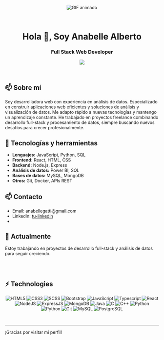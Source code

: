 <p align="center">
  <img src="https://media.giphy.com/media/sRFEa8lbeC7zbcIZZR/giphy.gif" alt="GIF animado" />
</p>
 
</div>

<br>

<h1 align="center">Hola 👋, Soy Anabelle Alberto</h1>
<h3 align="center">Full Stack Web Developer</h3>
<p align="center">
  <a href="https://github.com/DenverCoder1/readme-typing-svg"><img src="https://readme-typing-svg.herokuapp.com?lines=Full+Stack+Web+Developer;Data+Analyst;&center=true&width=500&height=50"></a>
</p>
<br>

## 📫 Sobre mí
Soy desarrolladora web con experiencia en análisis de datos. Especializado en construir aplicaciones web eficientes y soluciones de análisis y visualización de datos. Me adapto rápido a nuevas tecnologías y mantengo un aprendizaje constante. He trabajado en proyectos freelance combinando desarrollo full-stack y procesamiento de datos, siempre buscando nuevos desafíos para crecer profesionalmente.

## 🚀 Tecnologías y herramientas
- **Lenguajes:** JavaScript, Python, SQL
- **Frontend:** React, HTML, CSS
- **Backend:** Node.js, Express
- **Análisis de datos:** Power BI, SQL
- **Bases de datos:** MySQL, MongoDB
- **Otros:** Git, Docker, APIs REST

## 📫 Contacto
- Email: anabellegatti@gmail.com
- LinkedIn: [tu-linkedin](https://linkedin.com/in/anabelledimarco)
- 
## 🔭 Actualmente
Estoy trabajando en proyectos de desarrollo full-stack y análisis de datos para seguir creciendo.

<br><br>
## ⚡ Technologies

<p align="center">
<img alt="HTML5" src="https://img.shields.io/badge/html5%20-%23E34F26.svg?&style=for-the-badge&logo=html5&logoColor=white"/>
<img alt="CSS3" src="https://img.shields.io/badge/css3%20-%231572B6.svg?&style=for-the-badge&logo=css3&logoColor=white"/>
 <img alt="SCSS" src="https://img.shields.io/badge/sass%20-%231572B6.svg?&style=for-the-badge&logo=sass&logoColor=white"/>
 <img alt="Bootstrap" src="https://img.shields.io/badge/bootstrap%20-%231572B6.svg?&style=for-the-badge&logo=bootstrap&logoColor=white"/>
<img alt="JavaScript" src="https://img.shields.io/badge/javascript%20-%23323330.svg?&style=for-the-badge&logo=javascript&logoColor=%23F7DF1E"/>
 <img alt="Typescript" src="https://img.shields.io/badge/typescript%20-%23323330.svg?&style=for-the-badge&logo=typescript&logoColor=%23F7DF1E"/>
<img alt="React" src="https://img.shields.io/badge/react%20-%2320232a.svg?&style=for-the-badge&logo=react&logoColor=%2361DAFB"/>
<img alt="NodeJS" src="https://img.shields.io/badge/node.js%20-%2343853D.svg?&style=for-the-badge&logo=node.js&logoColor=white"/>
 <img alt="ExpressJS" src="https://img.shields.io/badge/express%20-%23323330.svg?&style=for-the-badge&logo=express&logoColor=%23F7DF1E"/>
<img alt="MongoDB" src ="https://img.shields.io/badge/MongoDB-%234ea94b.svg?&style=for-the-badge&logo=mongodb&logoColor=white"/>
<img alt="Java" src ="https://img.shields.io/badge/java%20-%23E34F26.svg?&style=for-the-badge&logo=java&logoColor=white"/>
<img alt="C" src="https://img.shields.io/badge/c%20-%2300599C.svg?&style=for-the-badge&logo=c&logoColor=white"/>
<img alt="C++" src="https://img.shields.io/badge/c++%20-%2300599C.svg?&style=for-the-badge&logo=c&logoColor=white"/>
<img alt="Python" src="https://img.shields.io/badge/python%20-%2300599C.svg?&style=for-the-badge&logo=python&logoColor=white"/>
<img alt="Python" src="https://img.shields.io/badge/python%20-%2314354C.svg?&style=for-the-badge&logo=python&logoColor=white"/>
<img alt="Git" src="https://img.shields.io/badge/git%20-%23E34F26.svg?&style=for-the-badge&logo=git&logoColor=white"/>
<img alt="MySQL" src="https://img.shields.io/badge/mysql%20-%2300599C.svg?&style=for-the-badge&logo=mysql&logoColor=white"/>
 <img alt="PostgreSQL" src="https://img.shields.io/badge/postgresql%20-%2300599C.svg?&style=for-the-badge&logo=postgresql&logoColor=white"/>
<br/>
</p>

<br>

---

¡Gracias por visitar mi perfil!
